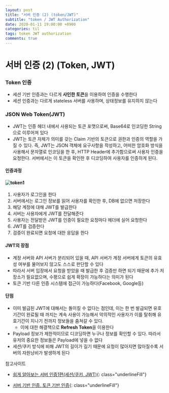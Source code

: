 ```yaml
---
layout: post
title: "서버 인증 (2) (token/JWT)"
subtitle: "token / JWT Authorization"
date: 2020-01-11 19:00:00 +0900
categories: til
tags: token JWT authorization
comments: true
---
```


# 서버 인증 (2) (Token, JWT)



### Token 인증

- 세션 기반 인증과는 다르게 **사인한 토큰**을 이용하여 인증을 수행한다
- 세션 인증과는 다르게 stateless 서버를 사용하며, 상태정보를 유지하지 않는다



### JSON Web Token(JWT)

- JWT는 인증 헤더 내에서 사용되는 토큰 포맷으로써, Base64로 인코딩한 String으로 이루어져 있다
- JWT는 토큰 자체가 의미를 갖는 Claim 기반의 토큰으로 권한과 인증의 역할을 가질 수 있다. 즉, JWT는 JSON 객체에 요구사항을 작성하고, 어떠한 암호화 방식을 사용해서 문자열로 인코딩을 한 후, HTTP Header에 추가함으로써 사용자 인증을 요청한다. 서버에서는 이 토큰을 확인한 후 디코딩하여 사용자를 인증하게 된다.

#### 인증과정

#### ![token1](/Users/dongsik/Desktop/token1.png)

1. 사용자가 로그인을 한다
2. 서버에서는 로그인 정보를 읽어 사용자를 확인한 후, DB에 없으면 저장한다
3. 해당 계정에 대해 JWT를 발급한다
4. 서버는 사용자에게 JWT를 전달해준다
5. 사용자는 전달받은 JWT를 인증이 필요한 요청마다 헤더에 실어 요청한다
6. JWT를 검증한다
7. 검증이 완료되면 요청에 대한 응답을 한다

#### JWT의 장점

- 계정 서버와 API 서버가 분리되어 있을 때, API 서버가 계정 서버에게 토큰의 유효성 여부를 물어보지 않고도 스스로 판단할 수 있다
- 따라서 서버 입장에서 요청을 받았을 때 발급한 후 검증만 하면 되기 때문에 추가 저장소가 필요없으며, 수평으로 쉽게 확장이 가능하다는 의미가 된다
- 토큰 기반 다른 인증 시스템에 접근이 가능하다(Facebook, Google등)

#### 단점

- 이미 발급된 JWT에 대해서는 돌이킬 수 없다는 점인데, 이는 한 번 발급되면 유호기간이 완료될 때 까지는 계속 사용이 가능해서 악의적인 사용자가 이를 탈취해 유효기간이 지나기 전까지 정보들을 춤쳐갈 수 있다.
  - 이에 대한 해결책으로 **Refresh Token**을 이용한다
- Payload 정보가 제한적이므로 디코딩하면 누구나 정보를 확인할 수 있다. 따라서 유저의 중요한 정보들은 Payload에 넣을 수 없다
- 세션/쿠키 방식에 비해 JWT의 길이가 길기 때문에 요청이 많아지면 많아질수록 서버의 자원낭비가 발생하게 된다

참고사이트

- [쉽게 알아보는 서버 인증1편(세션/쿠키, JWT)](https://tansfil.tistory.com/58){: class="underlineFill"} 

- [서버 기반 인증, 토큰 기반 인증](https://dooopark.tistory.com/6){: class="underlineFill"} 